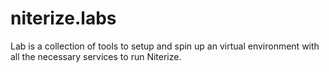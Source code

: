 # niterize.labs
Lab is a collection of tools to setup and spin up an virtual environment with all the necessary services to run Niterize.  

